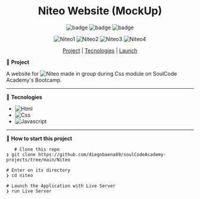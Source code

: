 <div align="center">
 
 # Niteo Website (MockUp)
 

![badge](https://badgen.net/badge/languages/3/:color?)
 ![badge](https://badgen.net/badge/made_by/diegobaena89/:color?) 
 ![badge](https://badgen.net/github/license/micromatch/micromatch) 


![Niteo1](https://raw.githubusercontent.com/diegobaena89/soulCodeAcademy-projects/main/Niteo/1.png)
![Niteo2](https://raw.githubusercontent.com/diegobaena89/soulCodeAcademy-projects/main/Niteo/2.png)
![Niteo3](https://raw.githubusercontent.com/diegobaena89/soulCodeAcademy-projects/main/Niteo/3.png)
![Niteo4](https://raw.githubusercontent.com/diegobaena89/soulCodeAcademy-projects/main/Niteo/4.png)


[Project](#project) | [Tecnologies](#tecnologies) | [Launch](#launch)


</div>


📝 <a id="project"> **Project** </a>

A website for ![Niteo](www.niteo.com.br) made in group during Css module on SoulCode Academy's Bootcamp. 

---

🚀 <a id="tecnologies"> **Tecnologies** </a>

- ![Html](https://developer.mozilla.org/pt-BR/docs/Web/HTML)
- ![Css](https://www.w3schools.com/css/)
- ![Javascript](https://developer.mozilla.org/pt-BR/docs/Web/JavaScript)


---

📂 <a id="launch"> **How to start this project** </a>

       # Clone this repo
    ❯ git clone https://github.com/diegobaena89/soulCodeAcademy-projects/tree/main/Niteo

    # Enter on its directory
    ❯ cd niteo

    # Launch the Application with Live Server
    ❯ run Live Server
